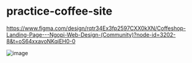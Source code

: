 # practice-coffee-site

https://www.figma.com/design/rqtr34Ex3fp2597CXX0kXN/Coffeshop-Landing-Page---Ngopi-Web-Design-(Community)?node-id=3202-8&t=oS64xxavoNKqiEH0-0

![image](https://github.com/domesticraiden/practice-coffee-site/assets/111890864/d0c53548-68bf-4b60-9861-a92f3846a9dc)
